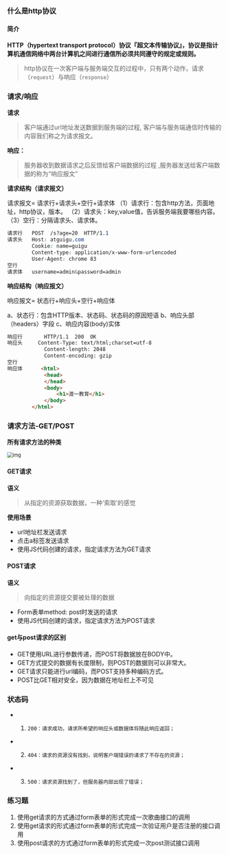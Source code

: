

### 什么是http协议

#### 简介

**HTTP（hypertext transport protocol）协议『超文本传输协议』，协议是指计算机通信网络中两台计算机之间进行通信所必须共同遵守的规定或规则。**





> http协议在一次客户端与服务端交互的过程中，只有两个动作，请求（`request`）与响应（`response`）



### 请求/响应 

**请求**

> 客户端通过url地址发送数据到服务端的过程, 客户端与服务端通信时传输的内容我们称之为请求报文。



**响应：**

> 服务器收到数据请求之后反馈给客户端数据的过程 ,服务器发送给客户端数据的称为“响应报文”



**请求结构（请求报文）**

请求报文= 请求行+请求头+空行+请求体
（1）请求行：包含http方法，页面地址，http协议，版本。
（2）请求头：key,value值，告诉服务端我要哪些内容。
（3）空行：分隔请求头、请求体。

```css
请求行   POST  /s?age=20  HTTP/1.1 
请求头   Host: atguigu.com
        Cookie: name=guigu
        Content-type: application/x-www-form-urlencoded
        User-Agent: chrome 83
空行
请求体   username=admin&password=admin
```

**响应结构（响应报文）**

响应报文= 状态行+响应头+空行+响应体

a、状态行：包含HTTP版本、状态码、状态码的原因短语
b、响应头部（headers）字段
c、响应内容(body)实体

```html
响应行       HTTP/1.1  200  OK
响应头     Content-Type: text/html;charset=utf-8
        	Content-length: 2048
        	Content-encoding: gzip
空行    
响应体      <html>
            <head>
            </head>
            <body>
                <h1>渡一教育</h1>
            </body>
        </html>
```



### 请求方法-GET/POST

**所有请求方法的种类**

<img src="https://adminimg.hyfarsight.com/1418466-20180810112625596-2103906128.png" alt="img" style="zoom: 80%; margin:0" />

#### GET请求

**语义**

> 从指定的资源获取数据，一种‘索取’的感觉



**使用场景**

- url地址栏发送请求
- 点击a标签发送请求
- 使用JS代码创建的请求，指定请求方法为GET请求



#### POST请求

**语义**

> 向指定的资源提交要被处理的数据

-  Form表单method: post时发送的请求
- 使用JS代码创建的请求，指定请求方法为POST请求



#### get与post请求的区别

- GET使用URL进行参数传递，而POST将数据放在BODY中。
- GET方式提交的数据有长度限制，则POST的数据则可以非常大。
- GET请求只能进行url编码，而POST支持多种编码方式。
-  POST比GET相对安全，因为数据在地址栏上不可见



### 状态码

- 1)     200：请求成功，请求所希望的响应头或数据体将随此响应返回；

- 2)     404：请求的资源没有找到，说明客户端错误的请求了不存在的资源；

- 3)     500：请求资源找到了，但服务器内部出现了错误；

  

### 练习题

1. 使用get请求的方式通过form表单的形式完成一次歌曲接口的调用
2. 使用get请求的形式通过form表单的形式完成一次验证用户是否注册的接口调用
3. 使用post请求的方式通过form表单的形式完成一次post测试接口调用

